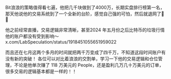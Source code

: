 Bit浪浪的策略值得看七遍，他把几千块做到了4000万，长期实盘排行榜第一名，那天他说他的交易系统到了一个全新的台阶，感觉自己强的可怕，然后就退网了🧐🤑

他之前经常直播，交易逻辑非常清晰，甚至2024 年五月份之后比特币的垃圾行情他的账户都没有受到影响～ x.com/LabSpeculation/status/1918451055651959022

而且还在七月这两个多月的时间就把两千万变成了四千万，不知道这段时间账户有没有新的突破！
各位可以对比着浪浪的交割单，学习一下他的交易逻辑和仓位管理，不论是他单次赚了 118 万美元的 People，还是盈利几万几十万美元的订单，很多交易的逻辑基本都是一样的！！
